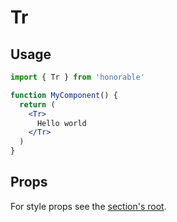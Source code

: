 # Tr

## Usage

```jsx
import { Tr } from 'honorable'

function MyComponent() {
  return (
    <Tr>
      Hello world
    </Tr>
  )
}
```

## Props

For style props see the [section's root](/components/html-tags).
